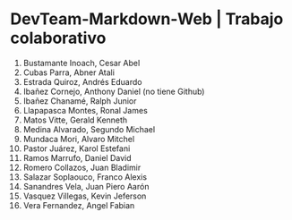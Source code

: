 # DevTeam-Markdown-Web | Trabajo colaborativo

1.	Bustamante Inoach, Cesar Abel
2.	Cubas Parra, Abner Atali
3.	Estrada Quiroz, Andrés Eduardo
4.	Ibañez Cornejo, Anthony Daniel (no tiene Github)
5.	Ibañez Chanamé, Ralph Junior
6.	Llapapasca Montes, Ronal James
7.	Matos Vitte, Gerald Kenneth
8.	Medina Alvarado, Segundo Michael
9.	Mundaca Mori, Alvaro Mitchel
10.	Pastor Juárez, Karol Estefani
11.	Ramos Marrufo, Daniel David 
12.	Romero Collazos, Juan Bladimir
13.	Salazar Soplaouco, Franco Alexis
14.	Sanandres Vela, Juan Piero Aarón
15.	Vasquez Villegas, Kevin Jeferson
16.	Vera Fernandez, Angel Fabian